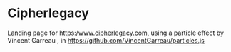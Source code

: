 # Cipherlegacy

Landing page for https:/www.cipherlegacy.com, using a particle effect by Vincent Garreau , in https://github.com/VincentGarreau/particles.js
